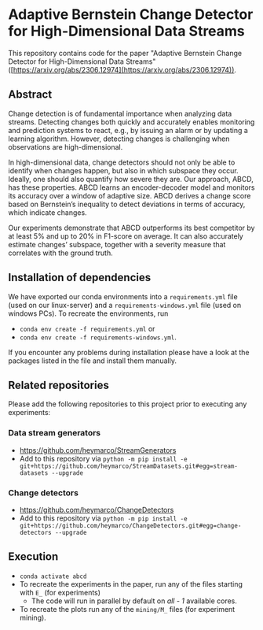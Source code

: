 # Adaptive Bernstein Change Detector for High-Dimensional Data Streams 

This repository contains code for the paper "Adaptive Bernstein Change Detector for High-Dimensional Data Streams" ([https://arxiv.org/abs/2306.12974](https://arxiv.org/abs/2306.12974)).

## Abstract
Change detection is of fundamental importance when analyzing data streams. Detecting changes both quickly and accurately enables monitoring and prediction systems to react, e.g., by issuing an alarm or by updating a learning algorithm. However, detecting changes is challenging when observations are high-dimensional.

In high-dimensional data, change detectors should not only be able to identify when changes happen, but also in which subspace they occur. Ideally, one should also quantify how severe they are. Our approach, ABCD, has these properties. ABCD learns an encoder-decoder model and monitors its accuracy over a window of adaptive size. ABCD derives a change score based on Bernstein’s inequality to detect deviations in terms of accuracy, which indicate changes.

Our experiments demonstrate that ABCD outperforms its best competitor by at least 5% and up to 20% in F1-score on average. It can also accurately estimate changes’ subspace, together with a severity measure that correlates with the ground truth.

## Installation of dependencies

We have exported our conda environments into a `requirements.yml` file (used on our linux-server) and a `requirements-windows.yml` file (used on windows PCs). To recreate the environments, run 
- `conda env create -f requirements.yml` or 
- `conda env create -f requirements-windows.yml`.

If you encounter any problems during installation please have a look at the packages listed in the file and install them manually.

## Related repositories

Please add the following repositories to this project prior to executing any experiments:

### Data stream generators
- https://github.com/heymarco/StreamGenerators
- Add to this repository via `python -m pip install -e git+https://github.com/heymarco/StreamDatasets.git#egg=stream-datasets --upgrade`

### Change detectors
- https://github.com/heymarco/ChangeDetectors
- Add to this repository via `python -m pip install -e git+https://github.com/heymarco/ChangeDetectors.git#egg=change-detectors --upgrade`

## Execution

- `conda activate abcd`
- To recreate the experiments in the paper, run any of the files starting with `E_` (for experiments)
  - The code will run in parallel by default on *all - 1* available cores. 
- To recreate the plots run any of the `mining/M_` files (for experiment mining). 
